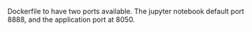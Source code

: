 Dockerfile to have two ports available.  The jupyter notebook default port 8888, and the application port at 8050.
